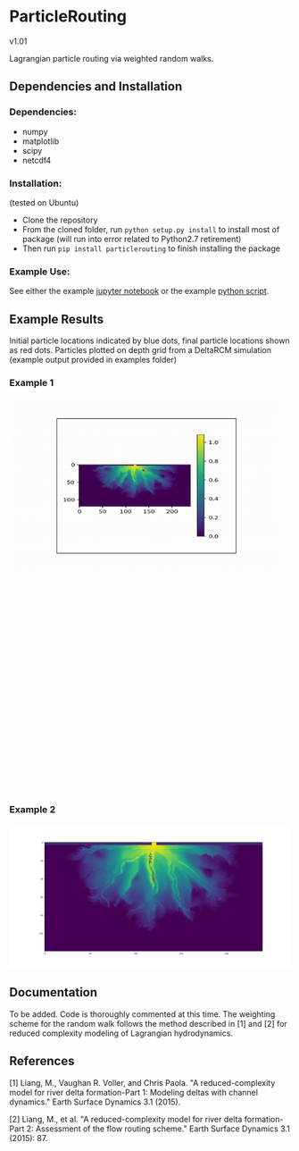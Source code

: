 # ParticleRouting

v1.01

Lagrangian particle routing via weighted random walks.

## Dependencies and Installation
### Dependencies:
- numpy
- matplotlib
- scipy
- netcdf4
### Installation:
(tested on Ubuntu)
- Clone the repository
- From the cloned folder, run `python setup.py install` to install most of package (will run into error related to Python2.7 retirement)
- Then run `pip install particlerouting` to finish installing the package

### Example Use:
See either the example [jupyter notebook](examples/deltarcm_particles.ipynb) or the example [python script](examples/test_case.py).

## Example Results
Initial particle locations indicated by blue dots, final particle locations shown as red dots. Particles plotted on depth grid from a DeltaRCM simulation (example output provided in examples folder)

### Example 1
<div class="nav3" style="height:705px;">
    <img src="imgs/test.gif" alt="Example" width="95%"></a>
</div>

### Example 2
![Example image](imgs/test_inchannel_01.png)

## Documentation
To be added. Code is thoroughly commented at this time. The weighting scheme for the random walk follows the method described in [1] and [2] for reduced complexity modeling of Lagrangian hydrodynamics. 

## References
[1] Liang, M., Vaughan R. Voller, and Chris Paola. "A reduced-complexity model for river delta formation-Part 1: Modeling deltas with channel dynamics." Earth Surface Dynamics 3.1 (2015).

[2] Liang, M., et al. "A reduced-complexity model for river delta formation-Part 2: Assessment of the flow routing scheme." Earth Surface Dynamics 3.1 (2015): 87.

